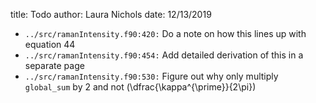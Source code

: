 title: Todo
author: Laura Nichols
date: 12/13/2019

* `../src/ramanIntensity.f90:420:` Do a note on how this lines up with equation 44
* `../src/ramanIntensity.f90:454:` Add detailed derivation of this in a separate page
* `../src/ramanIntensity.f90:530:` Figure out why only multiply `global_sum` by 2 and not \(\dfrac{\kappa^{\prime}}{2\pi}\)
